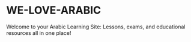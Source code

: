 # WE-LOVE-ARABIC
Welcome to your Arabic Learning Site: Lessons, exams, and educational resources all in one place!
